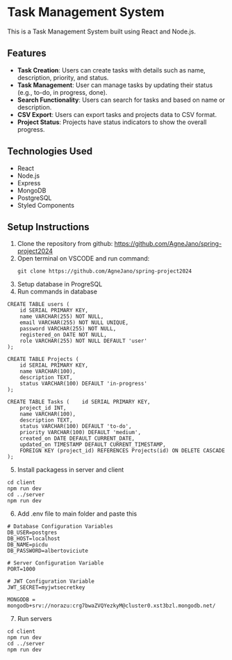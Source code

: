 # Task Management System

This is a Task Management System built using React and Node.js.

## Features

- **Task Creation**: Users can create tasks with details such as name, description, priority, and status.
- **Task Management**: User can manage tasks by updating their status (e.g., to-do, in progress, done).
- **Search Functionality**: Users can search for tasks and based on name or description.
- **CSV Export**: Users can export tasks and projects data to CSV format.
- **Project Status**: Projects have status indicators to show the overall progress.

## Technologies Used

- React
- Node.js
- Express
- MongoDB
- PostgreSQL
- Styled Components

## Setup Instructions

1. Clone the repository from github:
   https://github.com/AgneJano/spring-project2024
2. Open terminal on VSCODE and run command:
   ```
   git clone https://github.com/AgneJano/spring-project2024
   ```
4. Setup database in ProgreSQL
5. Run commands in database
```
CREATE TABLE users (
	id SERIAL PRIMARY KEY,
	name VARCHAR(255) NOT NULL,
	email VARCHAR(255) NOT NULL UNIQUE,
	password VARCHAR(255) NOT NULL,
	registered_on DATE NOT NULL,
	role VARCHAR(255) NOT NULL DEFAULT 'user'
);
 
CREATE TABLE Projects (
    id SERIAL PRIMARY KEY,
    name VARCHAR(100),
    description TEXT,
    status VARCHAR(100) DEFAULT 'in-progress'
);

CREATE TABLE Tasks (    id SERIAL PRIMARY KEY,
    project_id INT,
    name VARCHAR(100),
    description TEXT,
    status VARCHAR(100) DEFAULT 'to-do',
    priority VARCHAR(100) DEFAULT 'medium',
    created_on DATE DEFAULT CURRENT_DATE,
    updated_on TIMESTAMP DEFAULT CURRENT_TIMESTAMP,
    FOREIGN KEY (project_id) REFERENCES Projects(id) ON DELETE CASCADE
);
```

5. Install packagess in server and client
 ```
cd client 
npm run dev
cd ../server
npm run dev
```
6. Add .env file to main folder and paste this
```
# Database Configuration Variables
DB_USER=postgres
DB_HOST=localhost
DB_NAME=picdu
DB_PASSWORD=albertoviciute

# Server Configuration Variable
PORT=1000

# JWT Configuration Variable
JWT_SECRET=myjwtsecretkey

MONGODB = mongodb+srv://norazu:crg7bwaZVQYezkyM@cluster0.xst3bzl.mongodb.net/
```
7. Run servers
 
```
cd client
npm run dev
cd ../server
npm run dev
```
